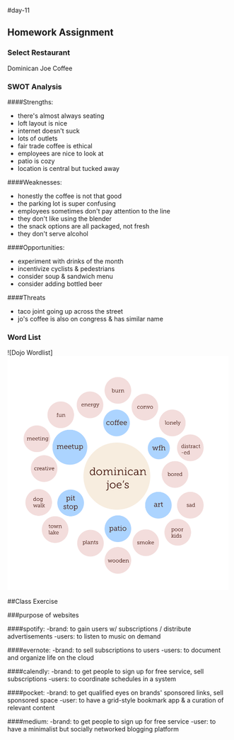 #day-11

## Homework Assignment

### Select Restaurant
Dominican Joe Coffee

### SWOT Analysis
####Strengths:
- there's almost always seating
- loft layout is nice
- internet doesn't suck
- lots of outlets
- fair trade coffee is ethical
- employees are nice to look at
- patio is cozy
- location is central but tucked away

####Weaknesses: 
- honestly the coffee is not that good
- the parking lot is super confusing
- employees sometimes don't pay attention to the line
- they don't like using the blender
- the snack options are all packaged, not fresh
- they don't serve alcohol

####Opportunities:
- experiment with drinks of the month
- incentivize cyclists & pedestrians
- consider soup & sandwich menu
- consider adding bottled beer

####Threats
- taco joint going up across the street
- jo's coffee is also on congress & has similar name

### Word List

![Dojo Wordlist] <img src="https://github.com/amaliebarras/restaurant-redesign/blob/master/images/dojowordlist.png?raw=true" data-canonical-src="https://github.com/amaliebarras/restaurant-redesign/blob/master/images/dojowordlist.png?raw=true" width="500" />

##Class Exercise

###purpose of websites

####spotify: 
-brand: to gain users w/ subscriptions / distribute advertisements
-users: to listen to music on demand

####evernote: 
-brand: to sell subscriptions to users
-users: to document and organize life on the cloud

####calendly: 
-brand: to get people to sign up for free service, sell subscriptions
-users: to coordinate schedules in a system

####pocket: 
-brand: to get qualified eyes on brands' sponsored links, sell sponsored space
-user: to have a grid-style bookmark app & a curation of relevant content

####medium: 
-brand: to get people to sign up for free service
-user: to have a minimalist but socially networked blogging platform